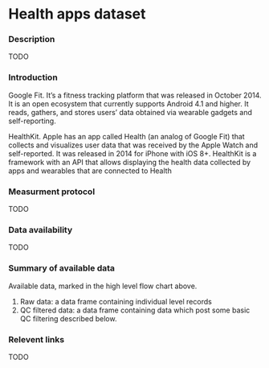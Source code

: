 # Health apps dataset  

### Description 

TODO

### Introduction

Google Fit. It’s a fitness tracking platform that was released in October 2014. It is an open ecosystem that currently supports Android 4.1 and higher. It reads, gathers, and stores users’ data obtained via wearable gadgets and self-reporting. 

HealthKit. Apple has an app called Health (an analog of Google Fit) that collects and visualizes user data that was received by the Apple Watch and self-reported. It was released in 2014 for iPhone with iOS 8+. HealthKit is a framework with an API that allows displaying the health data collected by apps and wearables that are connected to Health

### Measurment protocol <!-- long measurment protocol for the data browser -->

TODO

### Data availability <!-- for the example notebooks -->

TODO

### Summary of available data <!-- for the data browser -->

Available data, marked in the high level flow chart above.
1. Raw data: a data frame containing individual level records
2. QC filtered data: a data frame containing data which post some basic QC filtering described below.

### Relevent links

TODO
